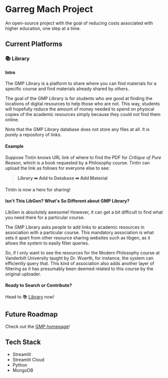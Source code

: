 # Garreg Mach Project
An open-source project with the goal of reducing costs associated with higher education, one step at a time.

## Current Platforms
### 📚 Library
#### Intro
The GMP Library is a platform to share where you can find materials for a specific course and find materials already shared by others.

The goal of the GMP Library is for students who are good at finding the locations of digital resources to help those who are not. This way, students will hopefully reduce the amount of money needed to spend on physical copies of the academic resources simply because they could not find them online.

Note that the GMP Library database does not store any files at all. It is purely a repository of links.
#### Example
Suppose Tintin knows URL link of where to find the PDF for *Critique of Pure Reason*, 
which is a book requested by a Philosophy course. 
Tintin can upload the link as follows for everyone else to see: 

> **Library ➡️ Add to Database ➡️ Add Material**

Tintin is now a hero for sharing!

#### Isn't This LibGen? What's So Different about GMP Library?
LibGen is absolutely awesome! However, it can get a bit difficult to find what you need there for a particular course.

The GMP Library asks people to add links to academic resources in association with a particular course. This mandatory association is what sets it apart from other resource sharing websites such as libgen, as it allows the system to easily filter queries.

So, if I only want to see the resources for the Modern Philosophy course at Vanderbilt University taught by Dr. Wuerth, for instance, the system can efficiently query that. This kind of association also adds another layer of filtering as it has presumably been deemed related to this course by the original uploader.

#### Ready to Search or Contribute?
Head to 📚 [Library](https://garregmach.streamlit.app/Library) now!

## Future Roadmap
Check out the [GMP homepage](https://garregmach.streamlit.app)!

## Tech Stack
- Streamlit
- Streamlit Cloud
- Python
- MongoDB